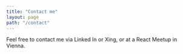 ```yaml
---
title: "Contact me"
layout: page
path: "/contact"
---
```


Feel free to contact me via Linked In or Xing, or at a React Meetup in Vienna.